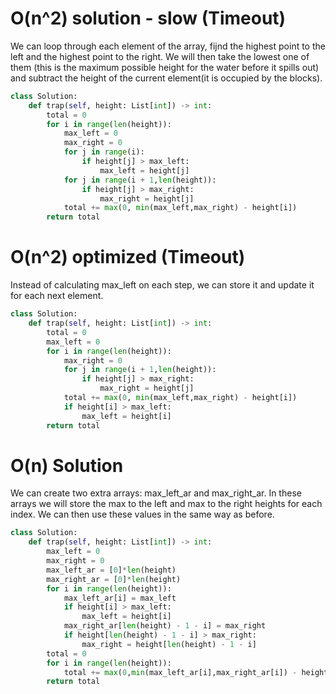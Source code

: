 # O(n^2) solution - slow (Timeout)
We can loop through each element of the array, fijnd the highest point to the left and the highest point to the right. We will then take the lowest one of them (this is the maximum possible height for the water before it spills out) and subtract the height of the current element(it is occupied by the blocks).
```python
class Solution:
    def trap(self, height: List[int]) -> int:
        total = 0
        for i in range(len(height)):
            max_left = 0
            max_right = 0
            for j in range(i):
                if height[j] > max_left:
                    max_left = height[j]
            for j in range(i + 1,len(height)):
                if height[j] > max_right:
                    max_right = height[j]
            total += max(0, min(max_left,max_right) - height[i])
        return total
```
# O(n^2) optimized (Timeout)
Instead of calculating max_left on each step, we can store it and update it for each next element.
```python
class Solution:
    def trap(self, height: List[int]) -> int:
        total = 0
        max_left = 0
        for i in range(len(height)):
            max_right = 0
            for j in range(i + 1,len(height)):
                if height[j] > max_right:
                    max_right = height[j]
            total += max(0, min(max_left,max_right) - height[i])
            if height[i] > max_left:
                max_left = height[i]
        return total
```
# O(n) Solution
We can create two extra arrays: max_left_ar and max_right_ar. In these arrays we will store the max to the left and max to the right heights for each index. We can then use these values in the same way as before.
```python
class Solution:
    def trap(self, height: List[int]) -> int:
        max_left = 0
        max_right = 0
        max_left_ar = [0]*len(height)
        max_right_ar = [0]*len(height)
        for i in range(len(height)):
            max_left_ar[i] = max_left
            if height[i] > max_left:
                max_left = height[i]
            max_right_ar[len(height) - 1 - i] = max_right
            if height[len(height) - 1 - i] > max_right:
                max_right = height[len(height) - 1 - i]
        total = 0
        for i in range(len(height)):
            total += max(0,min(max_left_ar[i],max_right_ar[i]) - height[i])
        return total
```
